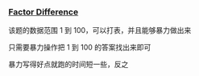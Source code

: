 ### [Factor Difference](https://pintia.cn/problem-sets/1787990574332592128/exam/problems/type/7?problemSetProblemId=1787992485714673668&page=0)

该题的数据范围 1 到 100，可以打表，并且能够暴力做出来

只需要暴力操作把 1 到 100 的答案找出来即可

暴力写得好点就跑的时间短一些，反之